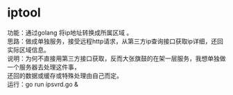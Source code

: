 # iptool
功能：通过golang 将ip地址转换成所属区域 。  
思路：做成单独服务，接受远程http请求，从第三方ip查询接口获取ip详细，还回实际区域信息。  
说明：为何不直接用第三方接口获取，反而大张旗鼓的在架一层服务，我想单独做一个服务器去处理这件事，    
            还回的数据或缓存或特殊处理由自己而定。  
运行：go run ipsvrd.go &

